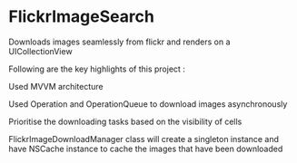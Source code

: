 # FlickrImageSearch
Downloads images seamlessly from flickr and renders on a UICollectionView

Following are the key highlights of this project :

Used MVVM architecture

Used Operation and OperationQueue to download images asynchronously

Prioritise the downloading tasks based on the visibility of cells

FlickrImageDownloadManager class will create a singleton instance and have NSCache instance to cache the images that have been downloaded
